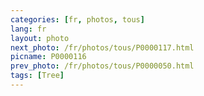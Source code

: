 ```yaml
---
categories: [fr, photos, tous]
lang: fr
layout: photo
next_photo: /fr/photos/tous/P0000117.html
picname: P0000116
prev_photo: /fr/photos/tous/P0000050.html
tags: [Tree]
---
```

